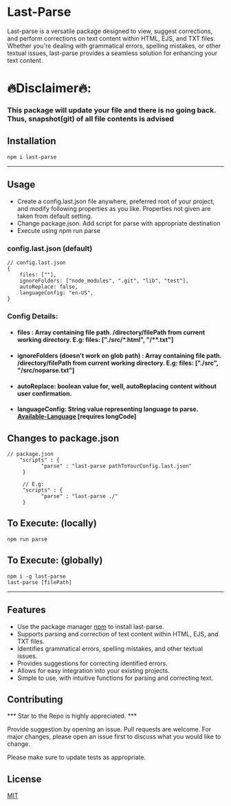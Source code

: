# Last-Parse
Last-parse is a versatile package designed to view, suggest corrections, and perform corrections on text content within HTML, EJS, and TXT files. Whether you're dealing with grammatical errors, spelling mistakes, or other textual issues, last-parse provides a seamless solution for enhancing your text content.

# 🔥Disclaimer🔥:
### This package will update your file and there is no going back. Thus, snapshot(git) of all file contents is advised 

## Installation
```node
npm i last-parse
```
---
## Usage
- Create a config.last.json file anywhere, preferred root of your project, and modify following properties as you like. Properties not given are taken from default setting.
- Change package.json. Add script for parse with appropriate destination
- Execute using npm run parse

### config.last.json (default)
```node
// config.last.json
{
    files: [""],
	ignoreFolders: ["node_modules", ".git", "lib", "test"],
	autoReplace: false,
	languageConfig: "en-US",
}
```

### Config Details:
- #### files : Array  containing file path. /directory/filePath from current working directory. E.g: files: ["./src/*.html", "/**.txt"]
- #### ignoreFolders (doesn't work on glob path) : Array containing file path. /directory/filePath from current working directory. E.g: files: ["./src", "/src/noparse.txt"]
- #### autoReplace: boolean value for, well, autoReplacing content without user confirmation.
- #### languageConfig: String value representing language to parse. [Available-Language](https://api.languagetoolplus.com/v2/languages) [requires longCode]

## Changes to package.json
```node
// package.json
    "scripts" : {
           "parse" : "last-parse pathToYourConfig.last.json"
     }

     // E.g:
     "scripts" : {
           "parse" : "last-parse ./"
     }
``` 


## To Execute: (locally)
```node
npm run parse
```
## To Execute: (globally)
```node
npm i -g last-parse
last-parse [filePath]
```
---


## Features
- Use the package manager [npm](https://www.npmjs.com/) to install last-parse.
- Supports parsing and correction of text content within HTML, EJS, and TXT files.
- Identifies grammatical errors, spelling mistakes, and other textual issues.
- Provides suggestions for correcting identified errors.
- Allows for easy integration into your existing projects.
- Simple to use, with intuitive functions for parsing and correcting text.

## Contributing
*** Star to the Repo is highly appreciated. ***

Provide suggestion by opening an issue.
Pull requests are welcome. For major changes, please open an issue first
to discuss what you would like to change.

Please make sure to update tests as appropriate.

## License

[MIT](https://choosealicense.com/licenses/mit/)